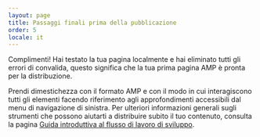 ```yaml
---
layout: page
title: Passaggi finali prima della pubblicazione
order: 5
locale: it
---
```


Complimenti! Hai testato la tua pagina localmente e hai eliminato tutti gli errori di convalida, questo significa che la tua prima pagina AMP è pronta per la distribuzione.

Prendi dimestichezza con il formato AMP e con il modo in cui interagiscono tutti gli elementi facendo riferimento agli approfondimenti accessibili dal menu di navigazione di sinistra. Per ulteriori informazioni generali sugli strumenti che possono aiutarti a distribuire subito il tuo contenuto, consulta la pagina [Guida introduttiva al flusso di lavoro di sviluppo](https://developers.google.com/web/tools/setup/).

